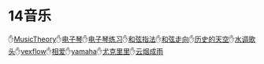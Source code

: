 # 14音乐
✋[MusicTheory](./14音乐/MusicTheory.md)✋[电子琴](./14音乐/电子琴.md)✋[电子琴练习](./14音乐/电子琴练习.md)✋[和弦指法](./14音乐/和弦指法.md)✋[和弦走向](./14音乐/和弦走向.md)✋[历史的天空](./14音乐/历史的天空.md)✋[水调歌头](./14音乐/水调歌头.md)✋[vexflow](./14音乐/vexflow.md)✋[相爱](./14音乐/相爱.md)✋[yamaha](./14音乐/yamaha.md)✋[尤克里里](./14音乐/尤克里里.md)✋[云烟成雨](./14音乐/云烟成雨.md)
